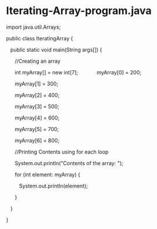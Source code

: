 # Iterating-Array-program.java

import java.util.Arrays;

public class IteratingArray {

   public static void main(String args[]) {
   
      //Creating an array
      
      int myArray[] = new int[7];
      
      myArray[0] = 200;
      
      myArray[1] = 300;
      
      myArray[2] = 400;
      
      myArray[3] = 500;
      
      myArray[4] = 600;
      
      myArray[5] = 700;
      
      myArray[6] = 800;
      
      //Printing Contents using for each loop
      
      System.out.println("Contents of the array: ");
      
      for (int element: myArray) {
      
         System.out.println(element);
         
      }
      
   }
   
}
